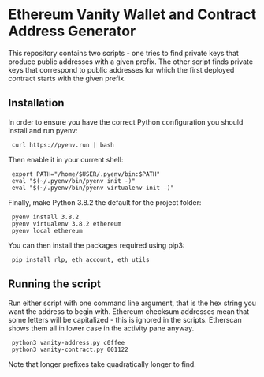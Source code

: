 # Ethereum Vanity Wallet and Contract Address Generator

This repository contains two scripts - one tries to find private keys that produce public addresses with a given prefix. The other script finds private keys that correspond to public addresses for which the first deployed contract starts with the given prefix.

## Installation
In order to ensure you have the correct Python configuration you should install and run pyenv:

     curl https://pyenv.run | bash

Then enable it in your current shell:

     export PATH="/home/$USER/.pyenv/bin:$PATH"
     eval "$(~/.pyenv/bin/pyenv init -)"
     eval "$(~/.pyenv/bin/pyenv virtualenv-init -)"

Finally, make Python 3.8.2 the default for the project folder:

     pyenv install 3.8.2
     pyenv virtualenv 3.8.2 ethereum
     pyenv local ethereum

You can then install the packages required using pip3:

     pip install rlp, eth_account, eth_utils

## Running the script

Run either script with one command line argument, that is the hex string you want the address to begin with. Ethereum checksum addresses mean that some letters will be capitalized - this is ignored in the scripts. Etherscan shows them all in lower case in the activity pane anyway.

     python3 vanity-address.py c0ffee
     python3 vanity-contract.py 001122

Note that longer prefixes take quadratically longer to find.
